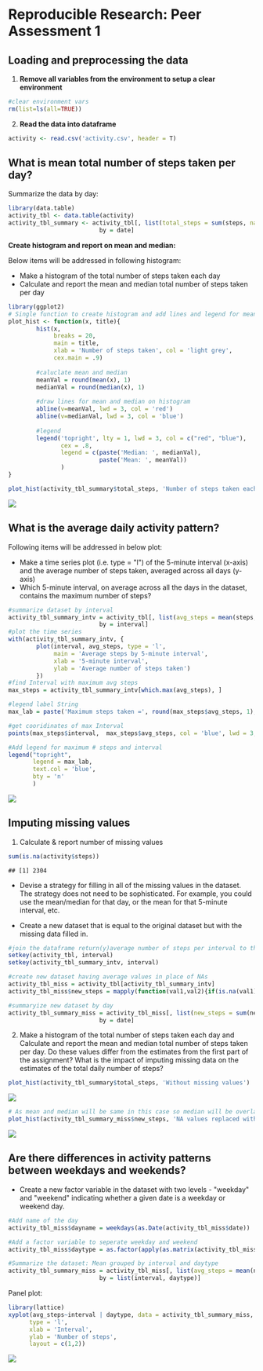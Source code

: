 # Reproducible Research: Peer Assessment 1


## Loading and preprocessing the data

1. **Remove all variables from the environment to setup a clear environment**

```r
#clear environment vars
rm(list=ls(all=TRUE)) 
```

2. **Read the data into dataframe**

```r
activity <- read.csv('activity.csv', header = T)
```

## What is mean total number of steps taken per day?

Summarize the data by day:


```r
library(data.table)
activity_tbl <- data.table(activity)
activity_tbl_summary <- activity_tbl[, list(total_steps = sum(steps, na.rm = T)), 
                          by = date]
```

**Create histogram and report on mean and median:**

Below items will be addressed in following histogram:

*  Make a histogram of the total number of steps taken each day
*  Calculate and report the mean and median total number of steps taken per day



```r
library(ggplot2)
# Single function to create histogram and add lines and legend for mean and median
plot_hist <- function(x, title){
        hist(x, 
             breaks = 20,
             main = title,
             xlab = 'Number of steps taken', col = 'light grey',
             cex.main = .9)
        
        #caluclate mean and median
        meanVal = round(mean(x), 1)
        medianVal = round(median(x), 1)
        
        #draw lines for mean and median on histogram
        abline(v=meanVal, lwd = 3, col = 'red')
        abline(v=medianVal, lwd = 3, col = 'blue')
        
        #legend
        legend('topright', lty = 1, lwd = 3, col = c("red", "blue"),
               cex = .8, 
               legend = c(paste('Median: ', medianVal),
                          paste('Mean: ', meanVal))
               )
}

plot_hist(activity_tbl_summary$total_steps, 'Number of steps taken each day')
```

![](PA1_template_files/figure-html/unnamed-chunk-3-1.png)<!-- -->

## What is the average daily activity pattern?

Following items will be addressed in below plot:

*  Make a time series plot (i.e. type = "l") of the 5-minute interval (x-axis) and the average number of steps taken, averaged across all days (y-axis)
*  Which 5-minute interval, on average across all the days in the dataset, contains the maximum number of steps?



```r
#summarize dataset by interval
activity_tbl_summary_intv = activity_tbl[, list(avg_steps = mean(steps, na.rm = T)), 
                          by = interval]
#plot the time series
with(activity_tbl_summary_intv, {
        plot(interval, avg_steps, type = 'l',
             main = 'Average steps by 5-minute interval',
             xlab = '5-minute interval',
             ylab = 'Average number of steps taken')
        })
#find Interval with maximum avg steps
max_steps = activity_tbl_summary_intv[which.max(avg_steps), ]

#legend label String
max_lab = paste('Maximum steps taken =', round(max_steps$avg_steps, 1), '\n @Time interval=', max_steps$interval, sep = '')

#get cooridinates of max Interval
points(max_steps$interval,  max_steps$avg_steps, col = 'blue', lwd = 3, pch = 19)

#Add legend for maximum # steps and interval
legend("topright",
       legend = max_lab,
       text.col = 'blue',
       bty = 'n'
       )
```

![](PA1_template_files/figure-html/unnamed-chunk-4-1.png)<!-- -->


## Imputing missing values
1. Calculate & report number of missing values

```r
sum(is.na(activity$steps))
```

```
## [1] 2304
```

* Devise a strategy for filling in all of the missing values in the dataset. The strategy does not need to be sophisticated. For example, you could use the mean/median for that day, or the mean for that 5-minute interval, etc.

* Create a new dataset that is equal to the original dataset but with the missing data filled in.

```r
#join the dataframe return(y)average number of steps per interval to the original dataset
setkey(activity_tbl, interval)
setkey(activity_tbl_summary_intv, interval)

#create new dataset having average values in place of NAs 
activity_tbl_miss = activity_tbl[activity_tbl_summary_intv]
activity_tbl_miss$new_steps = mapply(function(val1,val2){if(is.na(val1)) return(val2) else return(val1) },activity_tbl_miss$steps, activity_tbl_miss$avg_steps)

#summaryize new dataset by day
activity_tbl_summary_miss = activity_tbl_miss[, list(new_steps = sum(new_steps, na.rm = T)), 
                          by = date]
```

2.  Make a histogram of the total number of steps taken each day and Calculate and report the mean and median total number of steps taken per day. Do these values differ from the estimates from the first part of the assignment? What is the impact of imputing missing data on the estimates of the total daily number of steps?



```r
plot_hist(activity_tbl_summary$total_steps, 'Without missing values')
```

![](PA1_template_files/figure-html/unnamed-chunk-7-1.png)<!-- -->

```r
# As mean and median will be same in this case so median will be overlapped by mean line
plot_hist(activity_tbl_summary_miss$new_steps, 'NA values replaced with \n mean of intervals')
```

![](PA1_template_files/figure-html/unnamed-chunk-7-2.png)<!-- -->


## Are there differences in activity patterns between weekdays and weekends?

*  Create a new factor variable in the dataset with two levels - "weekday" and "weekend" indicating whether a given date is a weekday or weekend day.

```r
#Add name of the day
activity_tbl_miss$dayname = weekdays(as.Date(activity_tbl_miss$date))

#Add a factor variable to seperate weekday and weekend
activity_tbl_miss$daytype = as.factor(apply(as.matrix(activity_tbl_miss$dayname), 1, function(day){if(day %in% c('Saturday', 'Sunday')) return('Weekend') else return('Weekday')}))

#Summarize the dataset: Mean grouped by interval and daytype
activity_tbl_summary_miss = activity_tbl_miss[, list(avg_steps = mean(new_steps, na.rm = T)), 
                          by = list(interval, daytype)]
```

Panel plot:

```r
library(lattice)
xyplot(avg_steps~interval | daytype, data = activity_tbl_summary_miss,
      type = 'l',
      xlab = 'Interval',
      ylab = 'Number of steps',
      layout = c(1,2))
```

![](PA1_template_files/figure-html/unnamed-chunk-9-1.png)<!-- -->

